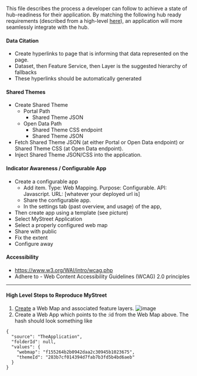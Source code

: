 This file describes the process a developer can follow to achieve a state of hub-readiness for their application. By matching the following hub ready requirements (described from a high-level [here](https://github.com/Esri/open-streets/blob/master/hub-ready.md)), an application will more seamlessly integrate with the hub.

#### Data Citation
- Create hyperlinks to page that is informing that data represented on the page.
- Dataset, then Feature Service, then Layer is the suggested hierarchy of fallbacks
- These hyperlinks should be automatically generated

#### Shared Themes
- Create Shared Theme
  - Portal Path
    - Shared Theme JSON
  - Open Data Path
    - Shared Theme CSS endpoint
    - Shared Theme JSON
- Fetch Shared Theme JSON (at either Portal or Open Data endpoint) or Shared Theme CSS (at Open Data endpoint).
- Inject Shared Theme JSON/CSS into the application.

#### Indicator Awareness / Configurable App
- Create a configurable app
  - Add item. Type: Web Mapping. Purpose: Configurable. API: Javascript. URL: [whatever your deployed url is]
  - Share the configurable app.
  - In the settings tab (past overview, and usage) of the app,  
- Then create app using a template (see picture)
- Select MyStreet Application
- Select a properly configured web map
- Share with public
- Fix the extent
- Configure away

#### Accessibility
- https://www.w3.org/WAI/intro/wcag.php
- Adhere to - Web Content Accessibility Guidelines (WCAG) 2.0 principles

--------------------------------

#### High Level Steps to Reproduce MyStreet
1. [Create](http://doc.arcgis.com/en/arcgis-online/share-maps/add-items.htm) a Web Map and associated feature layers.
![image](https://cloud.githubusercontent.com/assets/14302394/22866720/03f9e2ac-f149-11e6-974a-6f5f8a350b01.png)
2. Create a Web App which points to the :id from the Web Map above.
The hash should look something like
```
{
  "source": "TheApplication",
  "folderId": null,
  "values": {
    "webmap": "f155264b2b0942daa2c30945b1023675",
    "themeId": "283b7cf014394d7fab7b3fd5b4bd6aeb"
  }
}
```
